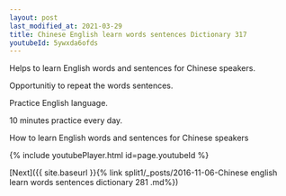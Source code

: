 ```yaml
---
layout: post
last_modified_at: 2021-03-29
title: Chinese English learn words sentences Dictionary 317 
youtubeId: 5ywxda6ofds
---
```

 
 
Helps to learn English words and sentences for Chinese speakers.

Opportunitiy to repeat the words sentences. 

Practice English language. 
 
10 minutes practice every day. 
 
How to learn English words and sentences for Chinese speakers 
 
{% include youtubePlayer.html id=page.youtubeId %}
 
 
[Next]({{ site.baseurl }}{% link  split1/_posts/2016-11-06-Chinese english learn words sentences dictionary 281 .md%})
 
